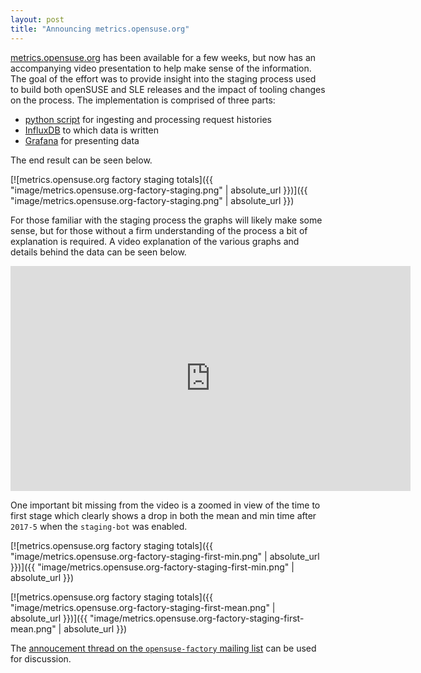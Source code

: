 ```yaml
---
layout: post
title: "Announcing metrics.opensuse.org"
---
```


[metrics.opensuse.org](https://metrics.opensuse.org/) has been available for a
few weeks, but now has an accompanying video presentation to help make sense of
the information. The goal of the effort was to provide insight into the staging
process used to build both openSUSE and SLE releases and the impact of tooling
changes on the process. The implementation is comprised of three parts:

- [python script](https://github.com/openSUSE/osc-plugin-factory/blob/4661a09b2f27676c1944bd47e7d19bb99f09058f/metrics.py) for ingesting and processing request histories
- [InfluxDB](https://www.influxdata.com/) to which data is written
- [Grafana](https://grafana.com/) for presenting data

The end result can be seen below.

[![metrics.opensuse.org factory staging totals]({{ "image/metrics.opensuse.org-factory-staging.png" | absolute_url }})]({{ "image/metrics.opensuse.org-factory-staging.png" | absolute_url }})

For those familiar with the staging process the graphs will likely make some
sense, but for those without a firm understanding of the process a bit of
explanation is required. A video explanation of the various graphs and details
behind the data can be seen below.

<iframe type="text/html" width="640" height="360"
  src="https://www.youtube.com/embed/3pd8lTcrObc"
  frameborder="0" allowfullscreen="allowfullscreen"></iframe>

One important bit missing from the video is a zoomed in view of the time to first stage which clearly shows a drop in both the mean and min time after `2017-5` when the `staging-bot` was enabled.

[![metrics.opensuse.org factory staging totals]({{ "image/metrics.opensuse.org-factory-staging-first-min.png" | absolute_url }})]({{ "image/metrics.opensuse.org-factory-staging-first-min.png" | absolute_url }})

[![metrics.opensuse.org factory staging totals]({{ "image/metrics.opensuse.org-factory-staging-first-mean.png" | absolute_url }})]({{ "image/metrics.opensuse.org-factory-staging-first-mean.png" | absolute_url }})

The [annoucement thread on the `opensuse-factory` mailing list](https://lists.opensuse.org/opensuse-factory/2017-11/msg00591.html) can be used for discussion.
